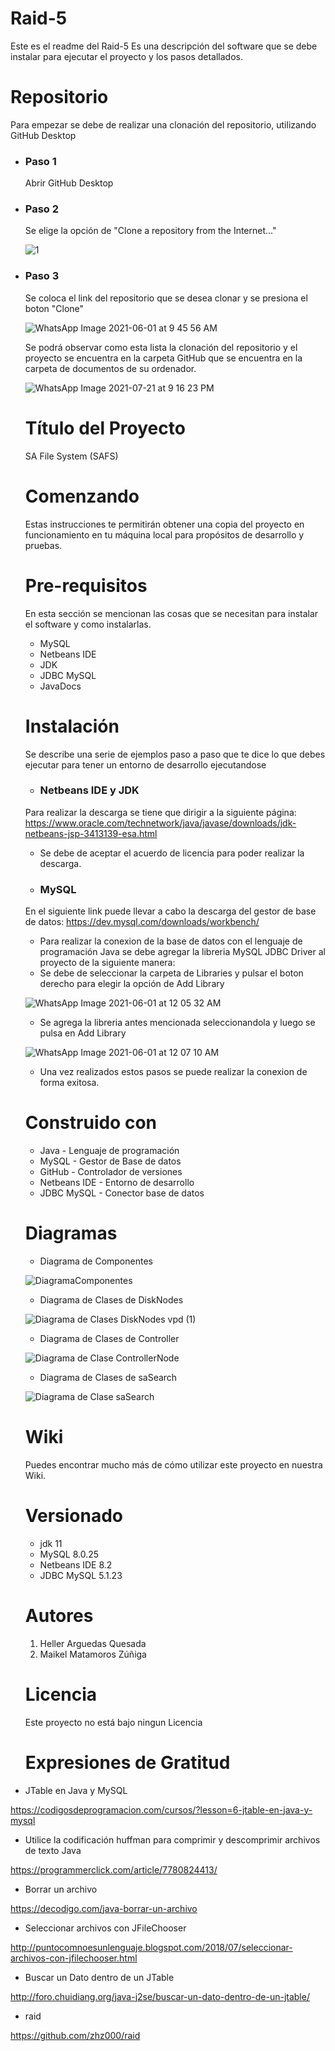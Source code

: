 # Raid-5
Este es el readme del Raid-5
Es una descripción del software que se debe instalar para ejecutar el proyecto y los pasos detallados.

# Repositorio
Para empezar se debe de realizar una clonación del repositorio, utilizando GitHub Desktop 

* ### Paso 1
  Abrir GitHub Desktop
  
* ### Paso 2
  Se elige la opción de "Clone a repository from the Internet..."
  
  ![1](https://user-images.githubusercontent.com/28734060/120278197-38352780-c272-11eb-8b53-9176f4035740.jpeg)
  
* ### Paso 3
  Se coloca el link del repositorio que se desea clonar y se presiona el boton "Clone" 
  
  ![WhatsApp Image 2021-06-01 at 9 45 56 AM](https://user-images.githubusercontent.com/28734060/120353338-d64edf00-c2be-11eb-8be1-9a84b4288e9d.jpg)
  
  Se podrá observar como esta lista la clonación del repositorio y el proyecto se encuentra en la carpeta GitHub que se encuentra en la carpeta de documentos de su ordenador.
  
  ![WhatsApp Image 2021-07-21 at 9 16 23 PM](https://user-images.githubusercontent.com/28734060/126585750-52fa7be3-9c60-45bb-8837-9a6c5ca16d7b.jpeg)
  
  # Título del Proyecto
  SA File System (SAFS)
  
  # Comenzando 
  Estas instrucciones te permitirán obtener una copia del proyecto en funcionamiento en tu máquina local para propósitos de desarrollo y pruebas.
  
  # Pre-requisitos
  En esta sección se mencionan las cosas que se necesitan para instalar el software y como instalarlas.
  
  * MySQL
  * Netbeans IDE 
  * JDK
  * JDBC MySQL
  * JavaDocs
  
   # Instalación
  Se describe una serie de ejemplos paso a paso que te dice lo que debes ejecutar para tener un entorno de desarrollo ejecutandose
  
  * ### Netbeans IDE y JDK
  Para realizar la descarga se tiene que dirigir a la siguiente página:
  https://www.oracle.com/technetwork/java/javase/downloads/jdk-netbeans-jsp-3413139-esa.html
  * Se debe de aceptar el acuerdo de licencia para poder realizar la descarga.
  
  * ### MySQL
   En el siguiente link puede llevar a cabo la descarga del gestor de base de datos: 
  https://dev.mysql.com/downloads/workbench/
  
  * Para realizar la conexion de la base de datos con el lenguaje de programación Java se debe agregar la libreria MySQL JDBC Driver al proyecto de la siguiente manera: 
  * Se debe de seleccionar la carpeta de Libraries y pulsar el boton derecho para elegir la opción de Add Library

  ![WhatsApp Image 2021-06-01 at 12 05 32 AM](https://user-images.githubusercontent.com/28734060/120279199-66ffcd80-c273-11eb-9650-d36ba761271c.jpg)

  * Se agrega la libreria antes mencionada seleccionandola y luego se pulsa en Add Library 
  
  ![WhatsApp Image 2021-06-01 at 12 07 10 AM](https://user-images.githubusercontent.com/28734060/120279372-96163f00-c273-11eb-90a7-d9106b3673ac.jpg)

  * Una vez realizados estos pasos se puede realizar la conexion de forma exitosa.
  
  # Construido con
  
  * Java - Lenguaje de programación
  * MySQL - Gestor de Base de datos
  * GitHub - Controlador de versiones
  * Netbeans IDE - Entorno de desarrollo
  * JDBC MySQL - Conector base de datos

  # Diagramas
  
  * Diagrama de Componentes
  
  ![DiagramaComponentes](https://user-images.githubusercontent.com/28734060/126586821-83f93525-aae0-40d1-a1c4-b84588792c89.jpg)
  
  * Diagrama de Clases de DiskNodes
  
  ![Diagrama de Clases DiskNodes vpd (1)](https://user-images.githubusercontent.com/28734060/126694689-44365518-2d97-4f3f-9763-25c64bfb8228.jpg)
 
  * Diagrama de Clases de Controller
  
  ![Diagrama de Clase ControllerNode](https://user-images.githubusercontent.com/28734060/126695100-bfa67b22-e65c-40aa-a85b-ec5450c60924.jpg)
 

  * Diagrama de Clases de saSearch
  
  ![Diagrama de Clase saSearch](https://user-images.githubusercontent.com/28734060/126695680-642a3daf-546c-41eb-b57d-db0ddf37f6aa.jpg)
    
  # Wiki 
  Puedes encontrar mucho más de cómo utilizar este proyecto en nuestra Wiki.
  
  # Versionado
  * jdk 11
  * MySQL 8.0.25
  * Netbeans IDE 8.2
  * JDBC MySQL 5.1.23

  # Autores
  1. Heller Arguedas Quesada
  2. Maikel Matamoros Zúñiga
  
  # Licencia
  Este proyecto no está bajo ningun Licencia
    
  # Expresiones de Gratitud
  
 * JTable en Java y MySQL
 
 https://codigosdeprogramacion.com/cursos/?lesson=6-jtable-en-java-y-mysql
 
  * Utilice la codificación huffman para comprimir y descomprimir archivos de texto Java
 
 https://programmerclick.com/article/7780824413/
 
  * Borrar un archivo
 
 https://decodigo.com/java-borrar-un-archivo
 
  * Seleccionar archivos con JFileChooser
 
 http://puntocomnoesunlenguaje.blogspot.com/2018/07/seleccionar-archivos-con-jfilechooser.html
 
  * Buscar un Dato dentro de un JTable
 
 http://foro.chuidiang.org/java-j2se/buscar-un-dato-dentro-de-un-jtable/
 
  * raid
 
 https://github.com/zhz000/raid

  
